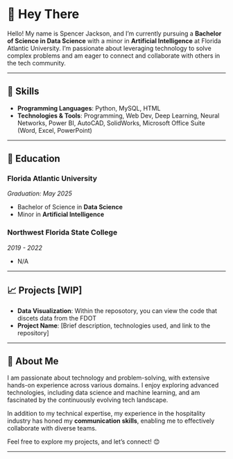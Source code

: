 # 👋 Hey There  

Hello! My name is Spencer Jackson, and I’m currently pursuing a **Bachelor of Science in Data Science** with a minor in **Artificial Intelligence** at Florida Atlantic University. I’m passionate about leveraging technology to solve complex problems and am eager to connect and collaborate with others in the tech community.  


---

## 🔧  Skills  

- **Programming Languages**: Python, MySQL, HTML
- **Technologies & Tools**: Programming, Web Dev, Deep Learning, Neural Networks, Power BI, AutoCAD, SolidWorks, Microsoft Office Suite (Word, Excel, PowerPoint)  

---

## 🏫 Education  

### **Florida Atlantic University**  
*Graduation: May 2025*  
- Bachelor of Science in **Data Science**  
- Minor in **Artificial Intelligence**  

### **Northwest Florida State College**  
*2019 - 2022*  
- N/A  

---

## 📈 Projects [WIP]  

- **Data Visualization**: Within the reposotory, you can view the code that discets data from the FDOT
- **Project Name**: [Brief description, technologies used, and link to the repository]  

---

## 📖 About Me  

I am passionate about technology and problem-solving, with extensive hands-on experience across various domains. I enjoy exploring advanced technologies, including data science and machine learning, and am fascinated by the continuously evolving tech landscape.  

In addition to my technical expertise, my experience in the hospitality industry has honed my **communication skills**, enabling me to effectively collaborate with diverse teams.  

Feel free to explore my projects, and let’s connect! 😊  

---
